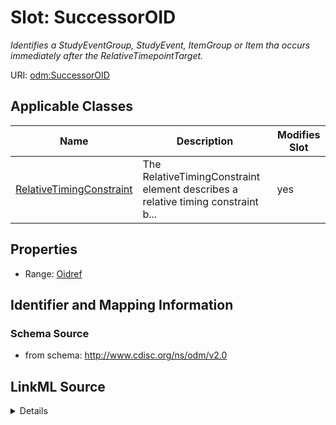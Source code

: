 # Slot: SuccessorOID


_Identifies a StudyEventGroup, StudyEvent, ItemGroup or Item tha occurs immediately after the RelativeTimepointTarget._



URI: [odm:SuccessorOID](http://www.cdisc.org/ns/odm/v2.0/SuccessorOID)



<!-- no inheritance hierarchy -->




## Applicable Classes

| Name | Description | Modifies Slot |
| --- | --- | --- |
[RelativeTimingConstraint](RelativeTimingConstraint.md) | The RelativeTimingConstraint element describes a relative timing constraint b... |  yes  |







## Properties

* Range: [Oidref](Oidref.md)





## Identifier and Mapping Information







### Schema Source


* from schema: http://www.cdisc.org/ns/odm/v2.0




## LinkML Source

<details>
```yaml
name: SuccessorOID
description: Identifies a StudyEventGroup, StudyEvent, ItemGroup or Item tha occurs
  immediately after the RelativeTimepointTarget.
from_schema: http://www.cdisc.org/ns/odm/v2.0
rank: 1000
alias: SuccessorOID
domain_of:
- RelativeTimingConstraint
range: oidref

```
</details>